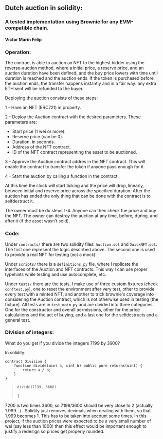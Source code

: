 ## Dutch auction in solidity:
### A tested implementation using Brownie for any EVM-compatible chain.
#### Víctor Marín Felip


### Operation:

The contract is able to auction an NFT to the highest bidder using the reverse-auction method,
where a initial price, a reserve price, and an auction duration have been defined, and the
buy price lowers with time until duration is reached and the auction ends. If the token is
purchased before the auction ends, the transfer happens instantly and in a fair way: any extra ETH sent
will be refunded to the buyer.

Deploying the auction consists of these steps:

1 - Have an NFT (ERC721) in property.

2 - Deploy the Auction contract with the desired parameters. These parameters are:
   - Start price (1 wei or more).
   - Reserve price (can be 0).
   - Duration, in seconds.
   - Address of the NFT contract.
   - ID of the NFT contract representing the asset to be auctioned.

3 - Approve the Auction contract addres in the NFT contract. This will enable the contract
to transfer the token if anyone pays enough for it.

4 - Start the auction by calling a function in the contract.

At this time the clock will start ticking and the price will drop, linearly, between
initial and reserve price across the specified duration. After the auction has ended
the only thing that can be done with the contract is to selfdestruct it.

The owner must be do steps 1-4. Anyone can then check the price and buy the NFT. The owner
can destroy the auction at any time, before, during, and after it (if the asset wasn't sold).

### Code:

Under `contracts/` there are two solidity files: `Auction.sol` and `QuickNFT.sol`. The
first one represent the logic described above. The second one is used to provide a 
real NFT for testing (not a mock).

Under `scripts/` there is a `definitions.py` file, where I replicate the interfaces of the Auction and NFT contracts.
This way I can use proper typehints while testing and use autocomplete, etc.

Under `tests/` there are the tests. I make use of three custom fixtures (check `conftest.py`), one to reset the environment after very
test, other to provide every test with a minted NFT, and another to trick brownie's coverage into considering
the Auction contract, which is not otherwise used in testing (the fixture). All tests are in `test_main.py` and
are divided into three categories. One for the constructor and overall permissions, other for
the price calculations and the act of buying, and a last one for the selfdestructs and a general test.

### Division of integers:

What do you get if you divide the integers 7199 by 3600? 

In solidity:
```Solidity
contract Division {
    function divide(uint a, uint b) public pure returns(uint) {
        return a / b;
    }
}
```
 
> `divide(7199, 3600)`
> 
> 1

7200 is two times 3600, so 7199/3600 should be very close to 2 (actually 1.999...) . Solidity just removes
decimals when dealing with them, so that 1.999 becomes 1. This has to be taken into account some times. In this project,
if the auction prices were expected to be a very small number of wei (say less than 1000)
then this effect would be important enough to justify a redesign so prices get properly rounded.
